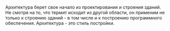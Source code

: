 Архитектура берет свое начало из проектирования и строения зданий. Не смотря на то, что термит исходит из другой области, он применим не только к строению зданий - в том числе и к построению программного обеспечения. 
Архитектура - это стиль постройки.  